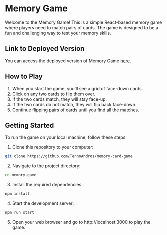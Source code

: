 # Memory Game

Welcome to the Memory Game! This is a simple React-based memory game where players need to match pairs of cards. The game is designed to be a fun and challenging way to test your memory skills.

## Link to Deployed Version

You can access the deployed version of Memory Game [here]().

## How to Play

1. When you start the game, you'll see a grid of face-down cards.
2. Click on any two cards to flip them over.
3. If the two cards match, they will stay face-up.
4. If the two cards do not match, they will flip back face-down.
5. Continue flipping pairs of cards until you find all the matches.

## Getting Started

To run the game on your local machine, follow these steps:

1. Clone this repository to your computer:

```bash
git clone https://github.com/TennoAndros/memory-card-game
```

2. Navigate to the project directory:

```bash
cd memory-game
```

3. Install the required dependencies:

```bash
npm install
```

4. Start the development server:

```bash
npm run start
```

5. Open your web browser and go to http://localhost:3000 to play the game.
